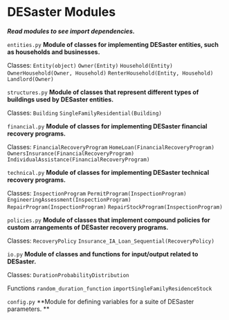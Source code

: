 # DESaster Modules

***Read modules to see import dependencies.***

`entities.py` **Module of classes for implementing DESaster entities, such as households and businesses.**

Classes:
`Entity(object)`
`Owner(Entity)`
`Household(Entity)`
`OwnerHousehold(Owner, Household)`
`RenterHousehold(Entity, Household)`
`Landlord(Owner)`

`structures.py` **Module of classes that represent different types of buildings used by DESaster entities.**

Classes:
`Building`
`SingleFamilyResidential(Building)`

`financial.py` **Module of classes for implementing DESaster financial recovery programs.**

Classes:
`FinancialRecoveryProgram`
`HomeLoan(FinancialRecoveryProgram)`
`OwnersInsurance(FinancialRecoveryProgram)`
`IndividualAssistance(FinancialRecoveryProgram)` 

`technical.py` **Module of classes for implementing DESaster technical recovery programs.**

Classes:
`InspectionProgram`
`PermitProgram(InspectionProgram)`
`EngineeringAssessment(InspectionProgram)`
`RepairProgram(InspectionProgram)`
`RepairStockProgram(InspectionProgram)`

`policies.py` **Module of classes that implement compound policies for custom arrangements of DESaster recovery programs.**

Classes:
`RecoveryPolicy`
`Insurance_IA_Loan_Sequential(RecoveryPolicy)`

`io.py` **Module of classes and functions for input/output related to DESaster.**

Classes:
`DurationProbabilityDistribution`

Functions
`random_duration_function`
`importSingleFamilyResidenceStock` 

`config.py` **Module for defining variables for a suite of DESaster parameters. **


